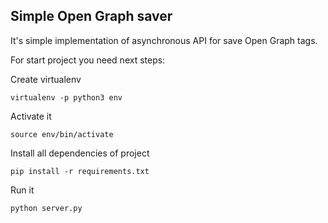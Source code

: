 ## Simple Open Graph saver
It's simple implementation of asynchronous API for save Open Graph tags.

For start project you need next steps:

Create virtualenv
```
virtualenv -p python3 env
```

Activate it
```commandline
source env/bin/activate
```

Install all dependencies of project
```commandline
pip install -r requirements.txt
```

Run it
```commandline
python server.py
```
